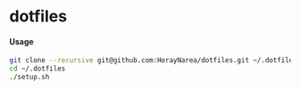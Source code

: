 # dotfiles

#### Usage
```sh
git clone --recursive git@github.com:HorayNarea/dotfiles.git ~/.dotfiles
cd ~/.dotfiles
./setup.sh
```
